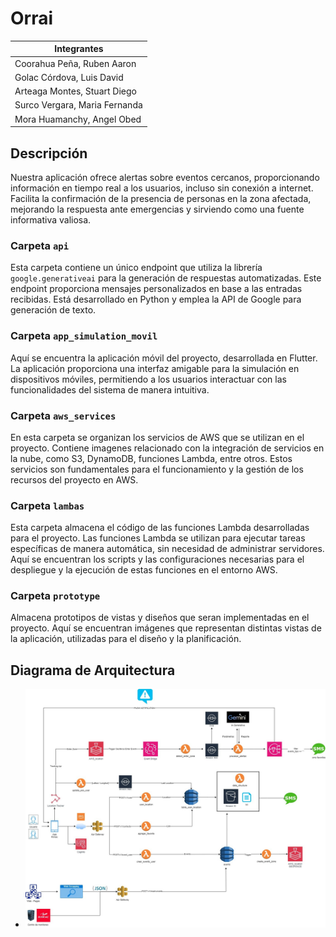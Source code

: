 # Orrai

| Integrantes                       | 
|-----------------------------------|
| Coorahua Peña, Ruben Aaron        |
| Golac Córdova, Luis David         |
| Arteaga Montes, Stuart Diego      |
| Surco Vergara, Maria Fernanda     |
| Mora Huamanchy, Angel Obed        |

## Descripción

Nuestra aplicación ofrece alertas sobre eventos cercanos, proporcionando información en tiempo real a los usuarios, incluso sin conexión a internet. Facilita la confirmación de la presencia de personas en la zona afectada, mejorando la respuesta ante emergencias y sirviendo como una fuente informativa valiosa.

### Carpeta `api`
Esta carpeta contiene un único endpoint que utiliza la librería `google.generativeai` para la generación de respuestas automatizadas. Este endpoint proporciona mensajes personalizados en base a las entradas recibidas. Está desarrollado en Python y emplea la API de Google para generación de texto.

### Carpeta `app_simulation_movil`

Aquí se encuentra la aplicación móvil del proyecto, desarrollada en Flutter. La aplicación proporciona una interfaz amigable para la simulación en dispositivos móviles, permitiendo a los usuarios interactuar con las funcionalidades del sistema de manera intuitiva.

### Carpeta `aws_services`

En esta carpeta se organizan los servicios de AWS que se utilizan en el proyecto. Contiene imagenes relacionado con la integración de servicios en la nube, como S3, DynamoDB, funciones Lambda, entre otros. Estos servicios son fundamentales para el funcionamiento y la gestión de los recursos del proyecto en AWS.

### Carpeta `lambas`

Esta carpeta almacena el código de las funciones Lambda desarrolladas para el proyecto. Las funciones Lambda se utilizan para ejecutar tareas específicas de manera automática, sin necesidad de administrar servidores. Aquí se encuentran los scripts y las configuraciones necesarias para el despliegue y la ejecución de estas funciones en el entorno AWS.

### Carpeta `prototype`

Almacena prototipos de vistas y diseños que seran implementadas en el proyecto. Aquí se encuentran imágenes que representan distintas vistas de la aplicación, utilizadas para el diseño y la planificación.

## Diagrama de Arquitectura 

- **![Diagrama de Arquitectura](img/diagrama_arquitectura.jpeg)**
